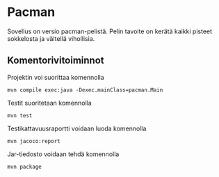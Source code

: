 # Pacman
Sovellus on versio pacman-pelistä. Pelin tavoite on kerätä kaikki pisteet sokkelosta ja vältellä vihollisia.

## Komentorivitoiminnot

Projektin voi suorittaa komennolla
```
mvn compile exec:java -Dexec.mainClass=pacman.Main
```
Testit suoritetaan komennolla

```
mvn test
```
Testikattavuusraportti voidaan luoda komennolla

```
mvn jacoco:report
```
Jar-tiedosto voidaan tehdä komennolla

```
mvn package
```
